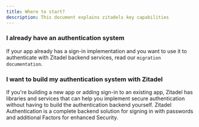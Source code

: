 ```yaml
---
title: Where to start?
description: This document explains zitadels key capabilities
---
```


<!-- ## Where to start? -->

### I already have an authentication system

If your app already has a sign-in implementation and you want to use it to authenticate with Zitadel backend services, read our `migration documentation`.

### I want to build my authentication system with Zitadel

If you're building a new app or adding sign-in to an existing app, Zitadel has libraries and services that can help you implement secure authentication without having to build the authentication backend yourself. Zitadel Authentication is a complete backend solution for signing in with passwords and additional Factors for enhanced Security.
